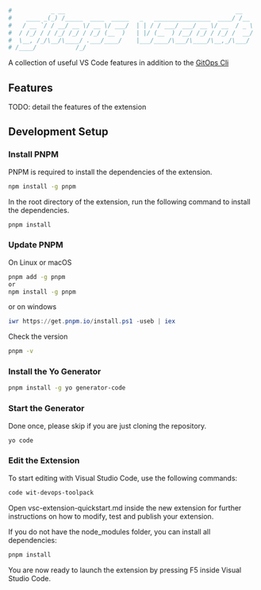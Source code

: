 ```bash
#           _ __                                                __                  __                  _           
#    ____ _(_) /_____  ____  _____   _   ________________  ____/ /__     ___  _  __/ /____  ____  _____(_)___  ____ 
#   / __ `/ / __/ __ \/ __ \/ ___/  | | / / ___/ ___/ __ \/ __  / _ \   / _ \| |/_/ __/ _ \/ __ \/ ___/ / __ \/ __ \
#  / /_/ / / /_/ /_/ / /_/ (__  )   | |/ (__  ) /__/ /_/ / /_/ /  __/  /  __/>  </ /_/  __/ / / (__  ) / /_/ / / / /
#  \__, /_/\__/\____/ .___/____/    |___/____/\___/\____/\__,_/\___/   \___/_/|_|\__/\___/_/ /_/____/_/\____/_/ /_/ 
# /____/           /_/
```

A collection of useful VS Code features in addition to the [GitOps Cli](https://github.com/mxcd/gitops-cli)

## Features

TODO: detail the features of the extension

## Development Setup

### Install PNPM

PNPM is required to install the dependencies of the extension.

```bash
npm install -g pnpm
```

In the root directory of the extension, run the following command to install the dependencies.

```bash
pnpm install
```

### Update PNPM

On Linux or macOS

```bash
pnpm add -g pnpm
or 
npm install -g pnpm
```

or on windows

```powershell
iwr https://get.pnpm.io/install.ps1 -useb | iex
```

Check the version

```bash
pnpm -v
```

### Install the Yo Generator

```bash
pnpm install -g yo generator-code
```

### Start the Generator

Done once, please skip if you are just cloning the repository.

```bash
yo code
```

### Edit the Extension

To start editing with Visual Studio Code, use the following commands:

```bash
code wit-devops-toolpack
```

Open vsc-extension-quickstart.md inside the new extension for further instructions
on how to modify, test and publish your extension.

If you do not have the node_modules folder, you can install all dependencies:

```bash
pnpm install
```

You are now ready to launch the extension by pressing F5 inside Visual Studio Code.
